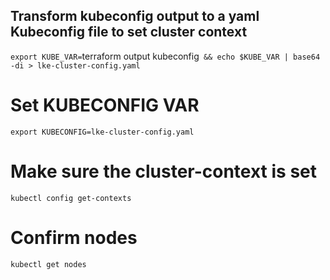 ## Transform kubeconfig output to a yaml Kubeconfig file to set cluster context
`export KUBE_VAR=`terraform output kubeconfig` && echo $KUBE_VAR | base64 -di > lke-cluster-config.yaml`

# Set KUBECONFIG VAR
`export KUBECONFIG=lke-cluster-config.yaml`

# Make sure the cluster-context is set
`kubectl config get-contexts`

# Confirm nodes
`kubectl get nodes`